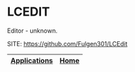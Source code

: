 # LCEDIT
 
 Editor - unknown.
 
 SITE: https://github.com/Fulgen301/LCEdit

 | [Applications](https://portable-linux-apps.github.io/apps.html) | [Home](https://portable-linux-apps.github.io)
 | --- | --- |
